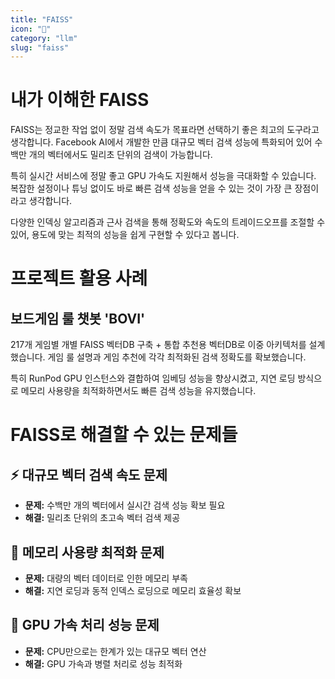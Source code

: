 ```yaml
---
title: "FAISS"
icon: "🎯"
category: "llm"
slug: "faiss"
---
```


# 내가 이해한 FAISS

FAISS는 정교한 작업 없이 정말 검색 속도가 목표라면 선택하기 좋은 최고의 도구라고 생각합니다. Facebook AI에서 개발한 만큼 대규모 벡터 검색 성능에 특화되어 있어 수백만 개의 벡터에서도 밀리초 단위의 검색이 가능합니다.

특히 실시간 서비스에 정말 좋고 GPU 가속도 지원해서 성능을 극대화할 수 있습니다. 복잡한 설정이나 튜닝 없이도 바로 빠른 검색 성능을 얻을 수 있는 것이 가장 큰 장점이라고 생각합니다.

다양한 인덱싱 알고리즘과 근사 검색을 통해 정확도와 속도의 트레이드오프를 조절할 수 있어, 용도에 맞는 최적의 성능을 쉽게 구현할 수 있다고 봅니다.

# 프로젝트 활용 사례

## 보드게임 룰 챗봇 'BOVI'
217개 게임별 개별 FAISS 벡터DB 구축 + 통합 추천용 벡터DB로 이중 아키텍처를 설계했습니다. 게임 룰 설명과 게임 추천에 각각 최적화된 검색 정확도를 확보했습니다.

특히 RunPod GPU 인스턴스와 결합하여 임베딩 성능을 향상시켰고, 지연 로딩 방식으로 메모리 사용량을 최적화하면서도 빠른 검색 성능을 유지했습니다.

# FAISS로 해결할 수 있는 문제들

## ⚡ 대규모 벡터 검색 속도 문제
- **문제:** 수백만 개의 벡터에서 실시간 검색 성능 확보 필요
- **해결:** 밀리초 단위의 초고속 벡터 검색 제공

## 💾 메모리 사용량 최적화 문제
- **문제:** 대량의 벡터 데이터로 인한 메모리 부족
- **해결:** 지연 로딩과 동적 인덱스 로딩으로 메모리 효율성 확보

## 🚀 GPU 가속 처리 성능 문제
- **문제:** CPU만으로는 한계가 있는 대규모 벡터 연산
- **해결:** GPU 가속과 병렬 처리로 성능 최적화